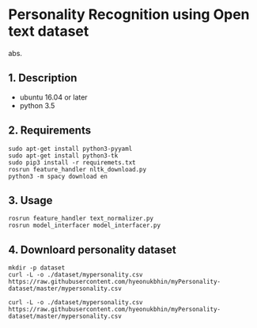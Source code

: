 Personality Recognition using Open text dataset
===========================================================

abs.

## 1. Description

- ubuntu 16.04 or later
- python 3.5


## 2. Requirements

```
sudo apt-get install python3-pyyaml
sudo apt-get install python3-tk
sudo pip3 install -r requiremets.txt
rosrun feature_handler nltk_download.py
python3 -m spacy download en

```

## 3. Usage

```
rosrun feature_handler text_normalizer.py
rosrun model_interfacer model_interfacer.py 
```


## 4. Downloard personality dataset
```
mkdir -p dataset
curl -L -o ./dataset/mypersonality.csv https://raw.githubusercontent.com/hyeonukbhin/myPersonality-dataset/master/mypersonality.csv

curl -L -o ./dataset/mypersonality.csv https://raw.githubusercontent.com/hyeonukbhin/myPersonality-dataset/master/mypersonality.csv

```

